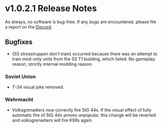 # v1.0.2.1 Release Notes

As always, no software is bug-free. If any bugs are encountered, please file a report on the [Discord](https://discord.gg/6VeK5jhggB).

## Bugfixes

- (SS strosstruppen don't train) occurred because there was an attempt to train mod-only units from the SS T1 building, which failed. No gameplay reason, strictly internal modding reason.

### Soviet Union

- T-34 visual joke removed.

### Wehrmacht

- Volksgrenadiers now correctly fire StG 44s. If the visual effect of fully automatic fire of StG 44s proves unpopular, this change will be reverted and volksgrenadiers will fire K98s again.
